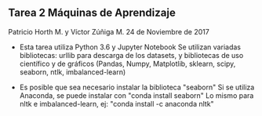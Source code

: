 ## Tarea 2 Máquinas de Aprendizaje

Patricio Horth M. y Víctor Zúñiga M.
24 de Noviembre de 2017

* Esta tarea utiliza Python 3.6 y Jupyter Notebook
Se utilizan variadas bibliotecas: urllib para descarga de los datasets, 
y bibliotecas de uso científico y de gráficos 
(Pandas, Numpy, Matplotlib, sklearn, scipy, seaborn, ntlk, imbalanced-learn)

* Es posible que sea necesario instalar la biblioteca "seaborn"
Si se utiliza Anaconda, se puede instalar con "conda install seaborn"
Lo mismo para nltk e imbalanced-learn, ej: "conda install -c anaconda nltk" 

